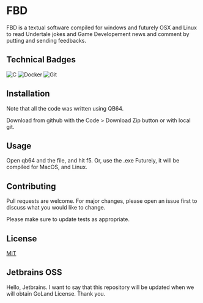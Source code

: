 # FBD

FBD is a textual software compiled for windows and futurely OSX and Linux to read Undertale jokes and Game Developement news and comment by putting and sending feedbacks. 

## Technical Badges
![C](https://img.shields.io/badge/c-%2300599C.svg?style=for-the-badge&logo=c&logoColor=white)
![Docker](https://img.shields.io/badge/docker-%230db7ed.svg?style=for-the-badge&logo=docker&logoColor=white)
![Git](https://img.shields.io/badge/git-%23F05033.svg?style=for-the-badge&logo=git&logoColor=white)
## Installation

Note that all the code was written using QB64.

Download from github with the Code > Download Zip button or with local git.

## Usage

Open qb64 and the file, and hit f5. Or, use the .exe Futurely, it will be compiled for MacOS, and Linux.

## Contributing

Pull requests are welcome. For major changes, please open an issue first
to discuss what you would like to change.

Please make sure to update tests as appropriate.

## License

[MIT](https://choosealicense.com/licenses/mit/)

## Jetbrains OSS
Hello, Jetbrains. I want to say that this repository will be updated when we will obtain GoLand License. Thank you.
